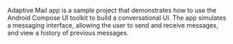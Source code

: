 Adaptive Mail app is a sample project that demonstrates how to use the Android Compose UI toolkit to build a conversational UI. 
The app simulates a messaging interface, allowing the user to send and receive messages, and view a history of previous messages.
